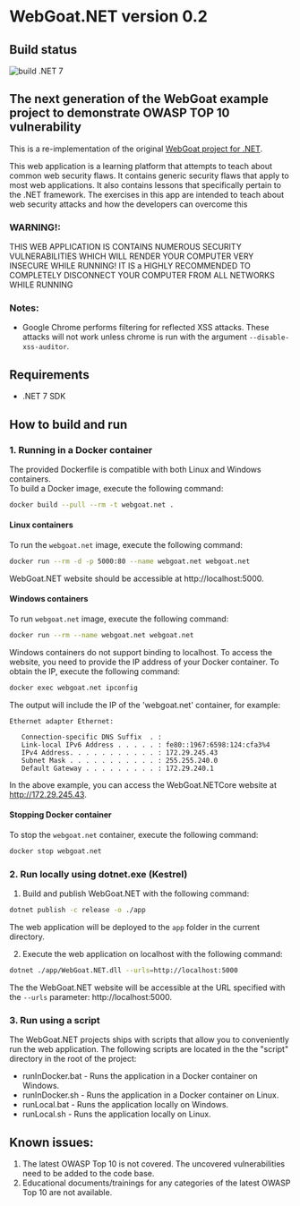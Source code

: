 # WebGoat.NET version 0.2

## Build status 

![build .NET 7](https://github.com/tobyash86/WebGoat.NET/workflows/build%20.NET%207/badge.svg)

## The next generation of the WebGoat example project to demonstrate OWASP TOP 10 vulnerability

This is a re-implementation of the original [WebGoat project for .NET](https://github.com/rappayne/WebGoat.NET).

This web application is a learning platform that attempts to teach about
common web security flaws. It contains generic security flaws that apply to
most web applications. It also contains lessons that specifically pertain to
the .NET framework. The exercises in this app are intended to teach about 
web security attacks and how the developers can overcome this

### WARNING!: 
THIS WEB APPLICATION IS CONTAINS NUMEROUS SECURITY VULNERABILITIES 
WHICH WILL RENDER YOUR COMPUTER VERY INSECURE WHILE RUNNING! IT IS a HIGHLY
RECOMMENDED TO COMPLETELY DISCONNECT YOUR COMPUTER FROM ALL NETWORKS WHILE
RUNNING

### Notes:
 - Google Chrome performs filtering for reflected XSS attacks. These attacks
   will not work unless chrome is run with the argument 
   `--disable-xss-auditor`.

## Requirements
- .NET 7 SDK

## How to build and run

### 1. Running in a Docker container

The provided Dockerfile is compatible with both Linux and Windows containers.  
To build a Docker image, execute the following command:

```sh
docker build --pull --rm -t webgoat.net .
```

#### Linux containers

To run the `webgoat.net` image, execute the following command:

```sh
docker run --rm -d -p 5000:80 --name webgoat.net webgoat.net
```

WebGoat.NET website should be accessible at http://localhost:5000.

#### Windows containers

To run `webgoat.net` image, execute the following command:

```sh
docker run --rm --name webgoat.net webgoat.net
```

Windows containers do not support binding to localhost. To access the website, you need to provide the IP address of your Docker container. To obtain the IP, execute the following command:

```sh
docker exec webgoat.net ipconfig
```
The output will include the IP of the 'webgoat.net' container, for example:

```
Ethernet adapter Ethernet:

   Connection-specific DNS Suffix  . : 
   Link-local IPv6 Address . . . . . : fe80::1967:6598:124:cfa3%4
   IPv4 Address. . . . . . . . . . . : 172.29.245.43
   Subnet Mask . . . . . . . . . . . : 255.255.240.0
   Default Gateway . . . . . . . . . : 172.29.240.1
```

In the above example, you can access the WebGoat.NETCore website at http://172.29.245.43.

#### Stopping Docker container

To stop the `webgoat.net` container, execute the following command:

```sh
docker stop webgoat.net
```

### 2. Run locally using dotnet.exe (Kestrel)

1. Build and publish WebGoat.NET with the following command:

```sh
dotnet publish -c release -o ./app 
```

The web application will be deployed to the `app` folder in the current directory.

2. Execute the web application on localhost with the following command:

```sh
dotnet ./app/WebGoat.NET.dll --urls=http://localhost:5000
```

The the WebGoat.NET website will be accessible at the URL specified with the `--urls` parameter: http://localhost:5000.

### 3. Run using a script
The WebGoat.NET projects ships with scripts that allow you to conveniently run the web application. The following scripts are located in the the "script" directory in the root of the project:
- runInDocker.bat - Runs the application in a Docker container on Windows.
- runInDocker.sh - Runs the application in a Docker container on Linux.
- runLocal.bat - Runs the application locally on Windows.
- runLocal.sh - Runs the application locally on Linux.

## Known issues:

1. The latest OWASP Top 10 is not covered. The uncovered vulnerabilities need to be added to the code base.
2. Educational documents/trainings for any categories of the latest OWASP Top 10 are not available.


